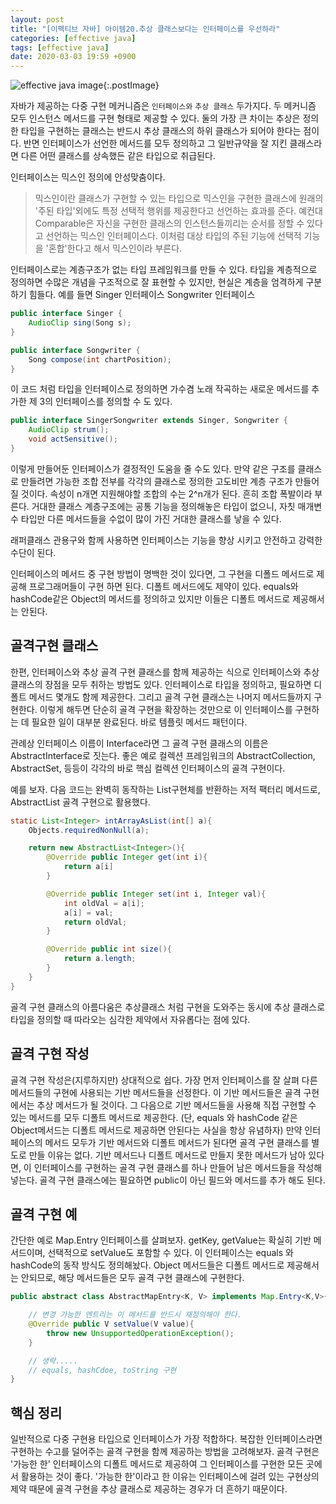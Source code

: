 ```yaml
---
layout: post
title: "[이펙티브 자바] 아이템20.추상 클래스보다는 인터페이스를 우선하라"
categories: [effective java]
tags: [effective java]
date: 2020-03-03 19:59 +0900
---
```


![effective java image](https://user-images.githubusercontent.com/28615416/75598228-81ca1c00-5add-11ea-9319-e949af4e07cd.png){:.postImage}

자바가 제공하는 다중 구현 메커니즘은 `인터페이스와` `추상 클래스` 두가지다. 두 메커니즘 모두 인스턴스 메서드를 구현 형태로 제공할 수 있다. 둘의 가장 큰 차이는 추상은 정의한 타입을 구현하는 클래스는 반드시 추상 클래스의 하위 클래스가 되어야 한다는 점이다. 반면 인터페이스가 선언한 메서드를 모두 정의하고 그 일반규약을 잘 지킨 클래스라면 다른 어떤 클래스를 상속했든 같은 타입으로 취급된다.

인터페이스는 믹스인 정의에 안성맞춤이다.

> 믹스인이란 클래스가 구현할 수 있는 타입으로 믹스인을 구현한 클래스에 원래의 '주된 타입'외에도 특정 선택적 행위를 제공한다고 선언하는 효과를 준다.
> 예컨대 Comparable은 자신을 구현한 클래스의 인스턴스들끼리는 순서를 정할 수 있다고 선언하는 믹스인 인터페이스다. 이처럼 대상 타입의 주된 기능에 선택적 기능을 '혼합'한다고 해서 믹스인이라 부른다.

인터페이스로는 계층구조가 없는 타입 프레임워크를 만들 수 있다. 타입을 계층적으로 정의하면 수많은 개념을 구조적으로 잘 표현할 수 있지만, 현실은 계층을 엄격하게 구분하기 힘들다. 예를 들면 Singer 인터페이스 Songwriter 인터페이스

```java
public interface Singer {
    AudioClip sing(Song s);
}
```

```java
public interface Songwriter {
    Song compose(int chartPosition);
}
```

이 코드 처럼 타입을 인터페이스로 정의하면 가수겸 노래 작곡하는 새로운 메서드를 추가한 제 3의 인터페이스를 정의할 수 도 있다.

```java
public interface SingerSongwriter extends Singer, Songwriter {
    AudioClip strum();
    void actSensitive();
}
```

이렇게 만들어둔 인터페이스가 결정적인 도움을 줄 수도 있다. 만약 같은 구조를 클래스로 만들려면 가능한 조합 전부를 각각의 클래스로 정의한 고도비만 계층 구조가 만들어질 것이다. 속성이 n개면 지원해야할 조합의 수는 2^n개가 된다. 흔히 조합 폭발이라 부른다. 거대한 클래스 계층구조에는 공통 기능을 정의해놓은 타입이 없으니, 자칫 매개변수 타입만 다른 메서드들을 수없이 많이 가진 거대한 클래스를 낳을 수 있다.

래퍼클래스 관용구와 함께 사용하면 인터페이스는 기능을 향상 시키고 안전하고 강력한 수단이 된다.

인터페이스의 메서드 중 구현 방법이 명백한 것이 있다면, 그 구현을 디폴드 메서드로 제공해 프로그래머들이 구현 하면 된다.
디폴트 메서드에도 제약이 있다. equals와 hashCode같은 Object의 메서드를 정의하고 있지만 이들은 디폴트 메서드로 제공해서는 안된다.

## 골격구현 클래스

한편, 인터페이스와 추상 골격 구현 클래스를 함께 제공하는 식으로 인터페이스와 추상 클래스의 장점을 모두 취하는 방법도 있다. 인터페이스로 타입을 정의하고, 필요하면 디폴트 메서드 몇개도 함께 제공한다. 그리고 골격 구현 클래스는 나머지 메서드들까지 구현한다. 이렇게 해두면 단순히 골격 구현을 확장하는 것만으로 이 인터페이스를 구현하는 데 필요한 일이 대부분 완료된다. 바로 템플릿 메서드 패턴이다.

관례상 인터페이스 이름이 Interface라면 그 골격 구현 클래스의 이름은 AbstractInterface로 짓는다. 좋은 예로 컬렉션 프레임워크의 AbstractCollection, AbstractSet, 등등이 각각의 바로 핵심 컬렉션 인터페이스의 골격 구현이다.

예를 보자. 다음 코드는 완벽히 동작하는 List구현체를 반환하는 저적 팩터리 메서드로, AbstractList 골격 구현으로 활용했다.

```java
static List<Integer> intArrayAsList(int[] a){
    Objects.requiredNonNull(a);

    return new AbstractList<Integer>(){
        @Override public Integer get(int i){
            return a[i]
        }

        @Override public Integer set(int i, Integer val){
            int oldVal = a[i];
            a[i] = val;
            return oldVal;
        }

        @Override public int size(){
            return a.length;
        }
    }
}
```

골격 구현 클래스의 아름다움은 추상클래스 처럼 구현을 도와주는 동시에 추상 클래스로 타입을 정의할 때 따라오는 심각한 제약에서 자유롭다는 점에 있다.

## 골격 구현 작성

골격 구현 작성은(지루하지만) 상대적으로 쉽다. 가장 먼저 인터페이스를 잘 살펴 다른 메서드들의 구현에 사용되는 기반 메서드들을 선정한다. 이 기반 메서드들은 골격 구현에서는 추상 메서드가 될 것이다. 그 다음으로 기반 메서드들을 사용해 직접 구현할 수 있는 메서드를 모두 디폴트 메서드로 제공한다. (단, equals 와 hashCode 같은 Object메서드는 디폴트 메서드로 제공하면 안된다는 사실을 항상 유념하자) 만약 인터페이스의 메서드 모두가 기반 메서드와 디폴트 메서드가 된다면 골격 구현 클래스를 별도로 만들 이유는 없다. 기반 메서드나 디폴트 메서드로 만들지 못한 메서드가 남아 있다면, 이 인터페이스를 구현하는 골격 구현 클래스를 하나 만들어 남은 메서드들을 작성해 넣는다. 골격 구현 클래스에는 필요하면 public이 아닌 필드와 메서드를 추가 해도 된다.

## 골격 구현 예

간단한 예로 Map.Entry 인터페이스를 살펴보자. getKey, getValue는 확실히 기반 메서드이며, 선택적으로 setValue도 포함할 수 있다. 이 인터페이스는 equals 와 hashCode의 동작 방식도 정의해놨다. Object 메서드들은 디폴트 메서드로 제공해서는 안되므로, 해당 메서드들은 모두 골격 구현 클래스에 구현한다.

```java
public abstract class AbstractMapEntry<K, V> implements Map.Entry<K,V>{

    // 변경 가능한 엔트리는 이 메서드를 반드시 재정의해야 한다.
    @Override public V setValue(V value){
        throw new UnsupportedOperationException();
    }

    // 생략.....
    // equals, hashCdoe, toString 구현
}
```

## 핵심 정리

일반적으로 다중 구현용 타입으로 인터페이스가 가장 적합하다. 복잡한 인터페이스라면 구현하는 수고를 덜어주는 골격 구현을 함께 제공하는 방법을 고려해보자. 골격 구현은 '가능한 한' 인터페이스의 디폴트 메서드로 제공하여 그 인터페이스를 구현한 모든 곳에서 활용하는 것이 좋다. '가능한 한'이라고 한 이유는 인터페이스에 걸려 있는 구현상의 제약 때문에 골격 구현을 추상 클래스로 제공하는 경우가 더 흔하기 때문이다.
